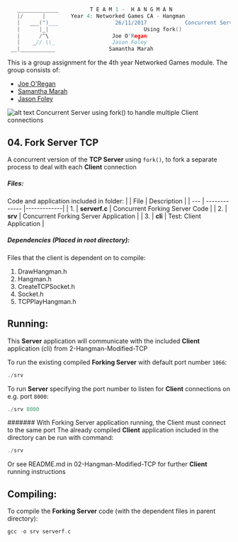 ```c
   _____________          T E A M 1 -  H A N G M A N
   |/      |        Year 4: Networked Games CA - Hangman
   |   ___(")___                  26/11/2017			Concurrent Server
   |      |_| 							   Using fork()
   |      /^\                    Joe O'Regan
   |    _// \\_                  Jason Foley
 __|___________                 Samantha Marah
```

This is a group assignment for the 4th year Networked Games module. The group consists of:
  * [Joe O'Regan](https://github.com/joeaoregan)
  * [Samantha Marah](https://github.com/jasfoley)
  * [Jason Foley](https://github.com/samanthamarah)

![alt text](https://raw.githubusercontent.com/joeaoregan/Yr4-NetworkGames-Hangman/master/Screenshots/4ForkServerTCP.png "Concurrent Server using fork()")
Concurrent Server using fork() to handle multiple Client connections

##  04. Fork Server TCP

A concurrent version of the **TCP Server** using `fork()`, to fork a separate process to deal with each **Client** connection

##### Files:

Code and application included in folder:
|  | File        | Description           |
| --- | ------------- |-------------|
| 1. | **serverf.c** | Concurrent Forking Server Code |
| 2. | **srv** | Concurrent Forking Server Application |
| 3. | **cli** | Test: Client Application |

##### Dependencies (Placed in root directory):
Files that the client is dependent on to compile:

1. DrawHangman.h
2. Hangman.h
3. CreateTCPSocket.h
4. Socket.h
5. TCPPlayHangman.h

## Running:

This **Server** application will communicate with the included **Client** application (cli) from 2-Hangman-Modified-TCP

To run the existing compiled **Forking Server** with default port number `1066`:
```c
./srv
```
To run **Server** specifying the port number to listen for **Client** connections on e.g. port `8000`:
```c
./srv 8000
```

####### With Forking Server application running, the Client must connect to the same port
The already compiled **Client** application included in the directory can be run with command: 
```c
./srv
```
Or see README.md in 02-Hangman-Modified-TCP for further **Client** running instructions

## Compiling:

To compile the **Forking Server** code (with the dependent files in parent directory):
```c
gcc -o srv serverf.c
```

